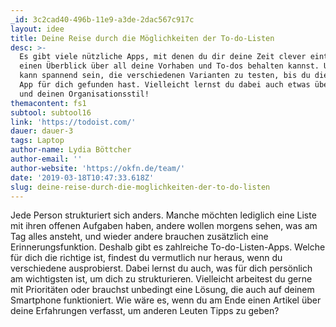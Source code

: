 ```yaml
---
_id: 3c2cad40-496b-11e9-a3de-2dac567c917c
layout: idee
title: Deine Reise durch die Möglichkeiten der To-do-Listen
desc: >-
  Es gibt viele nützliche Apps, mit denen du dir deine Zeit clever einteilen und
  einen Überblick über all deine Vorhaben und To-dos behalten kannst. Und es
  kann spannend sein, die verschiedenen Varianten zu testen, bis du die perfekte
  App für dich gefunden hast. Vielleicht lernst du dabei auch etwas über dich
  und deinen Organisationsstil!
themacontent: fs1
subtool: subtool16
link: 'https://todoist.com/'
dauer: dauer-3
tags: Laptop
author-name: Lydia Böttcher
author-email: ''
author-website: 'https://okfn.de/team/'
date: '2019-03-18T10:47:33.618Z'
slug: deine-reise-durch-die-moglichkeiten-der-to-do-listen
---
```

Jede Person strukturiert sich anders. Manche möchten lediglich eine Liste mit ihren offenen Aufgaben haben, andere wollen morgens sehen, was am Tag alles ansteht, und wieder andere brauchen zusätzlich eine Erinnerungsfunktion. Deshalb gibt es zahlreiche To-do-Listen-Apps. Welche für dich die richtige ist, findest du vermutlich nur heraus, wenn du verschiedene ausprobierst. Dabei lernst du auch, was für dich persönlich am wichtigsten ist, um dich zu strukturieren. Vielleicht arbeitest du gerne mit Prioritäten oder brauchst unbedingt eine Lösung, die auch auf deinem Smartphone funktioniert.
Wie wäre es, wenn du am Ende einen Artikel über deine Erfahrungen verfasst, um anderen Leuten Tipps zu geben?
